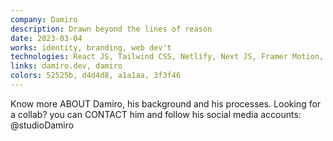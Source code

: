 ```yaml
---
company: Damiro
description: Drawn beyond the lines of reason
date: 2023-03-04
works: identity, branding, web dev't
technologies: React JS, Tailwind CSS, Netlify, Next JS, Framer Motion, NPM, Node JS
links: damiro.dev, damiro
colors: 52525b, d4d4d8, a1a1aa, 3f3f46
---
```


Know more <MdxButton href='/about'>ABOUT</MdxButton> Damiro, his background and his processes. Looking for a collab? you can <MdxButton href='/contact'>CONTACT</MdxButton> him and follow his social media accounts: @studioDamiro
